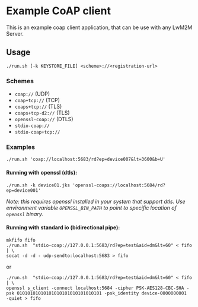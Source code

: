 Example CoAP client
===================

This is an example coap client application, that can be use with any LwM2M Server.

Usage
-----

    ./run.sh [-k KEYSTORE_FILE] <scheme>://<registration-url>

### Schemes

- `coap://` (UDP)
- `coap+tcp://` (TCP)
- `coaps+tcp://` (TLS)
- `coaps+tcp-d2://` (TLS)
- `openssl-coap://` (DTLS)
- `stdio-coap://`
- `stdio-coap+tcp://`

### Examples
        
    ./run.sh 'coap://localhost:5683/rd?ep=device007&lt=3600&b=U'    


#### Running with openssl (dtls):

    ./run.sh -k device01.jks 'openssl-coaps://localhost:5684/rd?ep=device001'
    
_Note: this requires openssl installed in your system that support dtls. 
Use environment variable `OPENSSL_BIN_PATH` to point to specific location of `openssl` binary._


#### Running with standard io (bidirectional pipe):

    mkfifo fifo
    ./run.sh  "stdio-coap://127.0.0.1:5683/rd?ep=test&aid=dm&lt=60" < fifo | \
    socat -d -d - udp-sendto:localhost:5683 > fifo
    
or

    ./run.sh  "stdio-coap://127.0.0.1:5683/rd?ep=test&aid=dm&lt=60" < fifo | \
    openssl s_client -connect localhost:5684 -cipher PSK-AES128-CBC-SHA -psk 01010101010101010101010101010101 -psk_identity device-0000000001  -quiet > fifo
